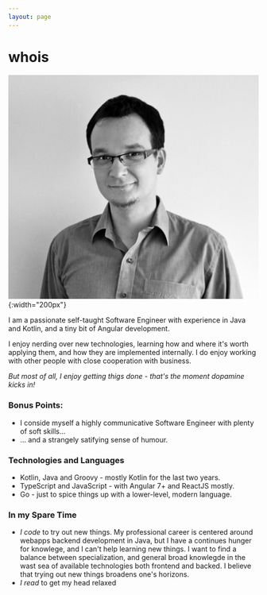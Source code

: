 ```yaml
---
layout: page
---
```

# whois
![Me](/tt.jpg){:width="200px"} 

I am a passionate self-taught Software Engineer with experience in Java and Kotlin, and a tiny bit of Angular development.

I enjoy nerding over new technologies, learning how and where it's worth applying them, and how they are implemented internally. I do enjoy
working with other people with close cooperation with business.

*But most of all, I enjoy getting thigs done - that's the moment dopamine kicks in!*

### Bonus Points:
- I conside myself a highly communicative Software Engineer with plenty of soft skills...
- ... and a strangely satifying sense of humour.

### Technologies and Languages
- Kotlin, Java and Groovy - mostly Kotlin for the last two years.
- TypeScript and JavaScript - with Angular 7+ and ReactJS mostly.
- Go - just to spice things up with a lower-level, modern language.

### In my Spare Time
- *I code* to try out new things. My professional career is centered around webapps backend development in Java, but I have a continues hunger for knowlege, and I can't help learning new things. I want to find a balance between specialization, and general broad knowlegde in the wast sea of available technologies both frontend and backed. I believe that trying out new things broadens one's horizons.
- *I read* to get my head relaxed

